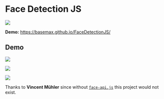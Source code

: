 # Face Detection JS

[![](https://user-images.githubusercontent.com/31125521/41526995-1a90e4e6-72e6-11e8-96d4-8b2ccdee5f79.gif)](https://basemax.github.io/FaceDetectionJS/)

**Demo:** https://basemax.github.io/FaceDetectionJS/

## Demo

[![](https://user-images.githubusercontent.com/31125521/47383860-ea450400-d705-11e8-9880-d5d15d952661.gif)](https://basemax.github.io/FaceDetectionJS/)

[![](https://user-images.githubusercontent.com/31125521/46063404-00928b00-c16d-11e8-8f29-e9c50afd2bc8.jpg)](https://basemax.github.io/FaceDetectionJS/)

[![](https://user-images.githubusercontent.com/31125521/47384002-41e36f80-d706-11e8-8cd9-b3102c1bee67.png)](https://basemax.github.io/FaceDetectionJS/)

Thanks to **Vincent Mühler** since without [`face-api.js`](https://github.com/justadudewhohacks/face-api.js/) this project would not exist.
